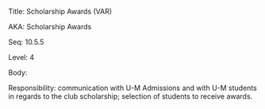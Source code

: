 Title:  Scholarship Awards (VAR)

AKA:    Scholarship Awards

Seq:    10.5.5

Level:  4

Body:

Responsibility: communication with U-M Admissions and with U-M students in regards to the club scholarship; selection of students to receive awards.

